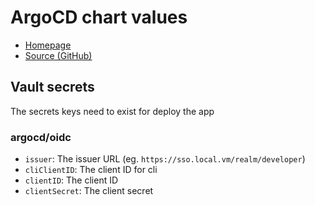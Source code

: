 # ArgoCD chart values

- [Homepage](https://argo-cd.readthedocs.io/)
- [Source (GitHub)](https://github.com/argoproj/argo-helm)

## Vault secrets

The secrets keys need to exist for deploy the app

### argocd/oidc

- `issuer`: The issuer URL (eg. `https://sso.local.vm/realm/developer`)
- `cliClientID`: The client ID for cli
- `clientID`: The client ID
- `clientSecret`: The client secret
